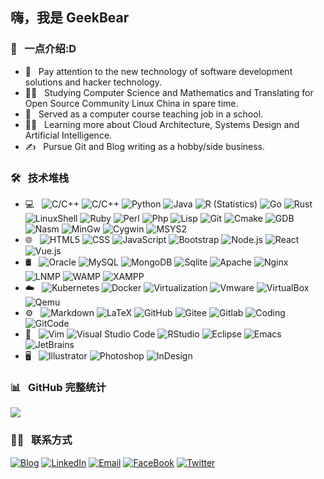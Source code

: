 <h2> 嗨，我是 GeekBear </h2>

<h3> 🐼 &nbsp; 一点介绍:D </h3>

- 📘 &nbsp; Pay attention to the new technology of software development solutions and hacker technology.
- 👨‍🎓 &nbsp; Studying Computer Science and Mathematics and Translating for Open Source Community Linux China in spare time.
- 💼 &nbsp; Served as a computer course teaching job in a school.
- 👨‍💻 &nbsp; Learning more about Cloud Architecture, Systems Design and Artificial Intelligence.
- ✍️ &nbsp; Pursue Git and Blog writing as a hobby/side business.

<h3> 🛠 &nbsp; 技术堆栈 </h3>

- 💻 &nbsp;
  ![C/C++](https://img.shields.io/badge/-C-333333?style=flat&logo=C%2B%2B&logoColor=00599C)
  ![C/C++](https://img.shields.io/badge/-C++-333333?style=flat&logo=C%2B%2B&logoColor=00599C)
  ![Python](https://img.shields.io/badge/-Python-333333?style=flat&logo=python)
  ![Java](https://img.shields.io/badge/-Java-ff00f0?style=flat&logo=Java)
  ![R (Statistics)](https://img.shields.io/badge/-R-333333?style=flat&logo=R)
  ![Go](https://img.shields.io/badge/-Go-333333?style=flat&logo=go)
  ![Rust](https://img.shields.io/badge/-Rust-333333?style=flat&logo=rust)
  ![LinuxShell](https://img.shields.io/badge/-LinuxShell-77ff77?style=flat&logo=linuxshell%2B%2B&logoColor=30599C)
  ![Ruby](https://img.shields.io/badge/-Ruby-333333?style=flat&logo=ruby)
  ![Perl](https://img.shields.io/badge/-Perl-333333?style=flat&logo=perl)
  ![Php](https://img.shields.io/badge/-Php-333333?style=flat&logo=php)
  ![Lisp](https://img.shields.io/badge/-Lisp-12ccff?style=flat&logo=lisp)
  ![Git](https://img.shields.io/badge/-Git-333333?style=flat&logo=git)
  ![Cmake](https://img.shields.io/badge/-Cmake-333333?style=flat&logo=Cmake&logoColor=563D7C)
  ![GDB](https://img.shields.io/badge/-GDB-9988dd?style=flat&logo=GDB)
  ![Nasm](https://img.shields.io/badge/-Nasm-fff111?style=flat&logo=Nasm)
  ![MinGw](https://img.shields.io/badge/-MinGw-00ff00?style=flat&logo=MinGw)
  ![Cygwin](https://img.shields.io/badge/-Cygwin-ff0000?style=flat&logo=Cygwin)
  ![MSYS2](https://img.shields.io/badge/-MSYS2-0000ff?style=flat&logo=MSYS2)
- 🌐 &nbsp;
  ![HTML5](https://img.shields.io/badge/-HTML5-333333?style=flat&logo=HTML5)
  ![CSS](https://img.shields.io/badge/-CSS-333333?style=flat&logo=CSS3&logoColor=1572B6)
  ![JavaScript](https://img.shields.io/badge/-JavaScript-333333?style=flat&logo=javascript)
  ![Bootstrap](https://img.shields.io/badge/-Bootstrap-333333?style=flat&logo=bootstrap&logoColor=563D7C)
  ![Node.js](https://img.shields.io/badge/-Node.js-333333?style=flat&logo=node.js)
  ![React](https://img.shields.io/badge/-React-333333?style=flat&logo=react)
  ![Vue.js](https://img.shields.io/badge/-Vue.js-333333?style=flat&logo=Vue.js&logoColor=563D7C)
- 🛢 &nbsp;
  ![Oracle](https://img.shields.io/badge/-Oracle-333333?style=flat&logo=Oracle&logoColor=563D7C)
  ![MySQL](https://img.shields.io/badge/-MySQL-333333?style=flat&logo=mysql)
  ![MongoDB](https://img.shields.io/badge/-MongoDB-333333?style=flat&logo=mongodb)
  ![Sqlite](https://img.shields.io/badge/-Sqlite-333333?style=flat&logo=Sqlite)
  ![Apache](https://img.shields.io/badge/-Apache-333333?style=flat&logo=apache)
  ![Nginx](https://img.shields.io/badge/-Nginx-333333?style=flat&logo=nginx)
  ![LNMP](https://img.shields.io/badge/-LNMP-009900?style=flat&logo=LNMP)
  ![WAMP](https://img.shields.io/badge/-WAMP-990011?style=flat&logo=WAMP)
  ![XAMPP](https://img.shields.io/badge/-XAMPP-333333?style=flat&logo=XAMPP)
- ☁️ &nbsp;
  ![Kubernetes](https://img.shields.io/badge/-Kubernetes-333333?style=flat&logo=kubernetes)
  ![Docker](https://img.shields.io/badge/-Docker-333333?style=flat&logo=docker)
  ![Virtualization](https://img.shields.io/badge/-Virtualization-ab1123?style=flat&logo=Virtualization)
  ![Vmware](https://img.shields.io/badge/-Vmware-333333?style=flat&logo=vmware)
  ![VirtualBox](https://img.shields.io/badge/-VirtualBox-333333?style=flat&logo=VirtualBox)
  ![Qemu](https://img.shields.io/badge/-Qemu-333333?style=flat&logo=Qemu)  
- ⚙️ &nbsp;
  ![Markdown](https://img.shields.io/badge/-Markdown-333333?style=flat&logo=markdown)
  ![LaTeX](https://img.shields.io/badge/-LaTeX-333333?style=flat&logo=latex)
  ![GitHub](https://img.shields.io/badge/-GitHub-333333?style=flat&logo=github)
  ![Gitee](https://img.shields.io/badge/-Gitee-333333?style=flat&logo=gitee)
  ![Gitlab](https://img.shields.io/badge/-Gitlab-333333?style=flat&logo=gitlab)
  ![Coding](https://img.shields.io/badge/-Coding-f11111?style=flat&logo=coding)
  ![GitCode](https://img.shields.io/badge/-GitCode-ff00ff?style=flat&logo=gitcode)
- 🔧 &nbsp;
  ![Vim](https://img.shields.io/badge/-Vim-333333?style=flat&logo=vim)
  ![Visual Studio Code](https://img.shields.io/badge/-Visual%20Studio%20Code-333333?style=flat&logo=visual-studio-code&logoColor=007ACC)
  ![RStudio](https://img.shields.io/badge/-RStudio-333333?style=flat&logo=rstudio)
  ![Eclipse](https://img.shields.io/badge/-Eclipse-333333?style=flat&logo=eclipse-ide&logoColor=2C2255)
  ![Emacs](https://img.shields.io/badge/-Emacs-22?style=flat&logo=Emacs)
  ![JetBrains](https://img.shields.io/badge/-JetBrains-333333?style=flat&logo=jetbrains)
- 🖥 &nbsp;
  ![Illustrator](https://img.shields.io/badge/-Illustrator-333333?style=flat&logo=adobe-illustrator)
  ![Photoshop](https://img.shields.io/badge/-Photoshop-333333?style=flat&logo=adobe-photoshop)
  ![InDesign](https://img.shields.io/badge/-InDesign-333333?style=flat&logo=adobe-indesign)

<h3> 📊 &nbsp; GitHub 完整统计 </h3>

<div align="left">
    <img src="https://metrics.lecoq.io/zeerre?template=classic&config.timezone=Asia%2FShanghai">
</div>

<h3> 🤝🏻 &nbsp; 联系方式 </h3>

<p align="left">
<a href="https://frstlis.github.io/ITech"><img alt="Blog" src="https://img.shields.io/badge/Blog-ITech-blue?style=flat-square&logo=google-chrome"></a>
<a href="https://www.linkedin.cn/injobs/in/r-r-e-zee-a4b06120a"><img alt="LinkedIn" src="https://img.shields.io/badge/LinkedIn-Aditya%20Vikram%20Singh-blue?style=flat-square&logo=linkedin"></a>
<a href="mailto:zeerre98988@gmail.com"><img alt="Email" src="https://img.shields.io/badge/Email-GeekBear-blue?style=flat-square&logo=gmail"></a>
<a href="https://www.facebook.com/profile.php?id=100076758106674"><img alt="FaceBook" src="https://img.shields.io/badge/facebook-GeekBear-blue?style=flat-square&logo=facebook"></a>
<a href="https://twitter.com/"><img alt="Twitter" src="https://img.shields.io/badge/twitter-GeekBear-blue?style=flat-square&logo=twitter"></a>
</p>


